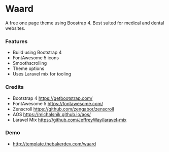 # Waard
A free one page theme using Boostrap 4. Best suited for medical and dental websites.

### Features
- Build using Bootstrap 4
- FontAwesome 5 icons
- Smoothscrolling
- Theme options
- Uses Laravel mix for tooling

### Credits
- Bootstrap 4 https://getbootstrap.com/
- FontAwesome 5 https://fontawesome.com/
- Zenscroll https://github.com/zengabor/zenscroll
- AOS https://michalsnik.github.io/aos/
- Laravel Mix https://github.com/JeffreyWay/laravel-mix

### Demo
- http://template.thebakerdev.com/waard
